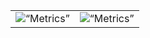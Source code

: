 <table align=“center” width=“max”>
    <tr>
        <td>
            <img src=“metrics.svg” alt=“Metrics” width=“400”>
        </td>
        <td>
            <img src=“metrics.plugin.isocalendar.fullyear.svg” alt=“Metrics” width=“400">
        </td>
    </tr>
</table>
